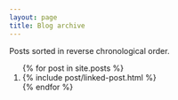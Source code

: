 ```yaml
---
layout: page
title: Blog archive
---
```


Posts sorted in reverse chronological order.

<ol>
{% for post in site.posts %}
  <li>
    {% include post/linked-post.html %}
  </li>
{% endfor %}
</ol>
